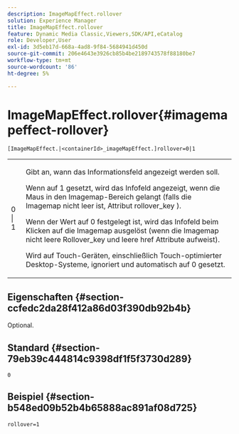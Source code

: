 ```yaml
---
description: ImageMapEffect.rollover
solution: Experience Manager
title: ImageMapEffect.rollover
feature: Dynamic Media Classic,Viewers,SDK/API,eCatalog
role: Developer,User
exl-id: 3d5eb17d-668a-4ad8-9f84-5684941d450d
source-git-commit: 206e4643e3926cb85b4be2189743578f88180be7
workflow-type: tm+mt
source-wordcount: '86'
ht-degree: 5%

---
```


# ImageMapEffect.rollover{#imagemapeffect-rollover}

`[ImageMapEffect.|<containerId>_imageMapEffect.]rollover=0|1`

<table id="table_2671D63442B54F659C32C4A3CC61DD7C"> 
 <tbody> 
  <tr> 
   <td colname="col1"> <p><span class="codeph"> 0 | 1</span> </p> </td> 
   <td colname="col2"> <p>Gibt an, wann das Informationsfeld angezeigt werden soll. </p> <p>Wenn auf <span class="codeph"> 1</span> gesetzt, wird das Infofeld angezeigt, wenn die Maus in den Imagemap-Bereich gelangt (falls die Imagemap nicht leer ist, Attribut <span class="codeph"> rollover_key</span> ). </p> <p>Wenn der Wert auf <span class="codeph"> 0</span> festgelegt ist, wird das Infofeld beim Klicken auf die Imagemap ausgelöst (wenn die Imagemap nicht leere <span class="codeph"> Rollover_key</span> und leere <span class="codeph"> href</span> Attribute aufweist). </p> <p> Wird auf Touch-Geräten, einschließlich Touch-optimierter Desktop-Systeme, ignoriert und automatisch auf <span class="codeph"> 0</span> gesetzt. </p> </td> 
  </tr> 
 </tbody> 
</table>

## Eigenschaften {#section-ccfedc2da28f412a86d03f390db92b4b}

Optional.

## Standard {#section-79eb39c444814c9398df1f5f3730d289}

`0`

## Beispiel {#section-b548ed09b52b4b65888ac891af08d725}

`rollover=1`
